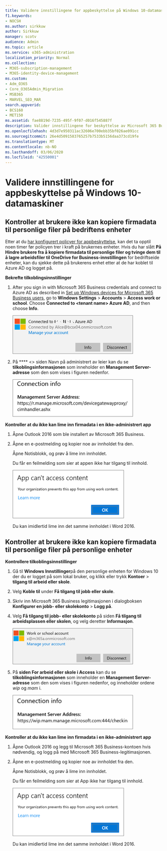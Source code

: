 ```yaml
---
title: Validere innstillingene for appbeskyttelse på Windows 10-datamaskiner
f1.keywords:
- NOCSH
ms.author: sirkkuw
author: Sirkkuw
manager: scotv
audience: Admin
ms.topic: article
ms.service: o365-administration
localization_priority: Normal
ms.collection:
- M365-subscription-management
- M365-identity-device-management
ms.custom:
- Adm_O365
- Core_O365Admin_Migration
- MSB365
- MARVEL_SEO_MAR
search.appverid:
- BCS160
- MET150
ms.assetid: fae8819d-7235-495f-9f07-d016f545887f
description: Valider innstillingene for beskyttelse av Microsoft 365 Business-apper på Windows 10-enheter, og kontroller at brukere ikke kan kopiere firmadata til personlige filer eller ikke-administrerte apper.
ms.openlocfilehash: 4d3d7e950311ac32606e700ebb35bf026ae091cc
ms.sourcegitcommit: 26e4d5091583765257b7533b5156daa373cd19fe
ms.translationtype: MT
ms.contentlocale: nb-NO
ms.lasthandoff: 03/06/2020
ms.locfileid: "42550001"
---
```

# <a name="validate-app-protection-settings-on-windows-10-pcs"></a>Validere innstillingene for appbeskyttelse på Windows 10-datamaskiner

## <a name="verify-that-users-cannot-copy-company-data-to-personal-files-on-corporate-devices"></a>Kontroller at brukere ikke kan kopiere firmadata til personlige filer på bedriftens enheter

Etter at du [har konfigurert policyer for appbeskyttelse](protection-settings-for-windows-10-devices.md), kan det ta opptil noen timer før policyen trer i kraft på brukernes enheter. Hvis du har slått **På** **Hindre brukere fra å kopiere firmadata til personlige filer og tvinge dem til å lagre arbeidsfiler til OneDrive for Business-innstillingen** for bedriftseide enheter, kan du sjekke dette på brukerens enhet etter at de har koblet til Azure AD og logget på. 
  
 **Bekrefte tilkoblingsinnstillinger**
  
1. After you sign in with Microsoft 365 Business credentials and connect to Azure AD as described in [Set up Windows devices for Microsoft 365 Business users](set-up-windows-devices.md), go to **Windows Settings** \> **Accounts** \> **Access work or school**. Choose **Connected to \<tenant name\> Azure AD**, and then choose **Info**.
    
    ![Click or tap Info on the Connected to Azure AD dialog.](../media/a36ede2b-d1a0-4d4e-8ea7-af39b4b63890.png)
  
2. På **** \<\> siden Navn på administrert av leier kan du se **tilkoblingsinformasjonen** som inneholder en **Management Server-adresse** som den som vises i figuren nedenfor. 
    
    ![Managed by page shows connection info of the device manager URL.](../media/47515a8e-2d0c-4bea-99f0-6b2545b88a11.png)
  
 **Kontroller at du ikke kan lime inn firmadata i en ikke-administrert app**
  
1. Åpne Outlook 2016 som ble installert av Microsoft 365 Business.
    
2. Åpne en e-postmelding og kopier noe av innholdet fra den.
    
    Åpne Notisblokk, og prøv å lime inn innholdet.
    
    Du får en feilmelding som sier at appen ikke har tilgang til innhold.
    
    ![A dialog that states app can't access content when you paste into an unmanaged app.](../media/5e82b154-cf2f-43c8-ae80-b45d8ad80e56.png)
  
    Du kan imidlertid lime inn det samme innholdet i Word 2016.
    
## <a name="verify-that-users-cannot-copy-company-data-to-personal-files-on-personal-devices"></a>Kontroller at brukere ikke kan kopiere firmadata til personlige filer på personlige enheter

 **Kontrollere tilkoblingsinnstillinger**
  
1. Gå til **Windows Innstillinger**på den personlige enheten for Windows 10 der du er logget på som lokal bruker, og klikk eller trykk **Kontoer** \> **tilgang til arbeid eller skole**.
    
2. Velg **Koble til** under **Få tilgang til jobb eller skole**.
    
3. Skriv inn Microsoft 365 Business legitimasjonen i dialogboksen **Konfigurer en jobb- eller skolekonto** \> **Logg på**.
    
4. Velg **Få tilgang til jobb- eller skolekonto** på siden **Få tilgang til arbeidsplassen eller skolen**, og velg deretter **Informasjon**.
    
    ![Klikk eller trykk på Informasjon i dialogboksen Jobb- eller skolekonto.](../media/63bd8b32-cb32-4afa-8ce0-6070ac403abc.png)
  
5. På **siden For arbeid eller skole i Access** kan du se **tilkoblingsinformasjonen** som inneholder en **Management Server-adresse** som den som vises i figuren nedenfor, og inneholder ordene *wip* og *mam* i. 
    
    ![Managed by page shows connection info URL that includes the words mam and wpi.](../media/abd4eaf4-44fa-4538-a3e8-1e0d331dfe1e.png)
  
 **Kontroller at du ikke kan lime inn firmadata i en ikke-administrert app**
  
1. Åpne Outlook 2016 og legg til Microsoft 365 Business-kontoen hvis nødvendig, og logg på med Microsoft 365 Business-legitimasjonen.
    
2. Åpne en e-postmelding og kopier noe av innholdet fra den.
    
    Åpne Notisblokk, og prøv å lime inn innholdet.
    
    Du får en feilmelding som sier at App ikke har tilgang til innhold.
    
    ![A dialog that states app can't access content when you paste into an unmanaged app.](../media/5e82b154-cf2f-43c8-ae80-b45d8ad80e56.png)
  
    Du kan imidlertid lime inn det samme innholdet i Word 2016.
    


